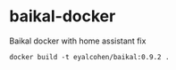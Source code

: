 # baikal-docker
Baikal docker with home assistant fix

```
docker build -t eyalcohen/baikal:0.9.2 .
```
